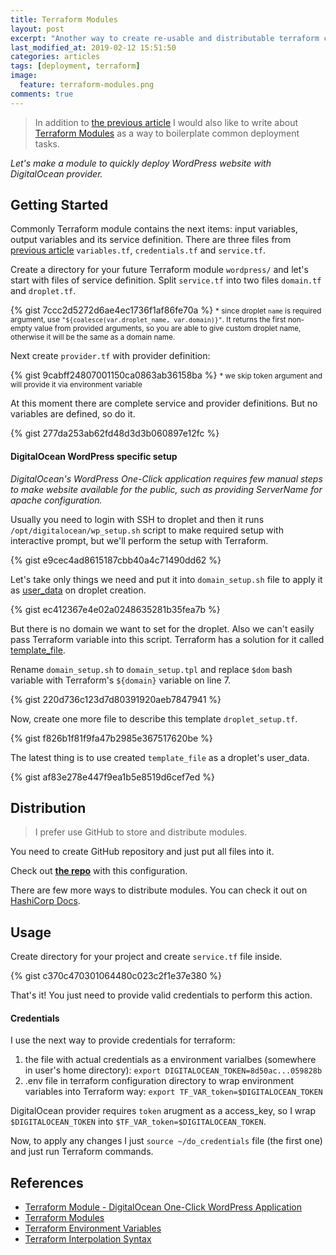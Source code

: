 ```yaml
---
title: Terraform Modules
layout: post
excerpt: "Another way to create re-usable and distributable terraform configuration."
last_modified_at: 2019-02-12 15:51:50
categories: articles
tags: [deployment, terraform]
image:
  feature: terraform-modules.png
comments: true
---
```


> In addition to [the previous article](/articles/how-to-deploy-applications-to-digitalocean-with-terraform/) I would also like to write about [Terraform&nbsp;Modules](https://www.terraform.io/docs/modules/index.html) as a way to boilerplate common deployment tasks.

*Let's make a module to quickly deploy WordPress website with DigitalOcean provider.*

## Getting Started

Commonly Terraform module contains the next items: input variables, output variables and its service definition. There are three files from [previous article](/articles/how-to-deploy-applications-to-digitalocean-with-terraform/) `variables.tf`, `credentials.tf` and `service.tf`.

Create a directory for your future Terraform module `wordpress/` and let's start with files of service definition. Split `service.tf` into two files `domain.tf` and `droplet.tf`.

{% gist 7ccc2d5272d6ae4ec1736f1af86fe70a %}
<small>* since droplet `name` is required argument, use `"${coalesce(var.droplet_name, var.domain)}"`. It&nbsp;returns the first non-empty value from provided arguments, so you are able to give custom droplet name, otherwise it will be the same as a domain name.</small>

Next create `provider.tf` with provider definition:

{% gist 9cabff24807001150ca0863ab36158ba %}
<small>* we skip token argument and will provide it via environment variable</small>

At this moment there are complete service and provider definitions. But no variables are defined, so do it.

{% gist 277da253ab62fd48d3d3b060897e12fc %}

#### DigitalOcean WordPress specific setup

*DigitalOcean's WordPress One-Click application requires few manual steps to make website available for the public, such as providing ServerName for apache configuration.*

Usually you need to login with SSH to droplet and then it runs `/opt/digitalocean/wp_setup.sh` script to make required setup with interactive prompt, but we'll perform the setup with Terraform.

{% gist e9cec4ad8615187cbb40a4c71490dd62 %}

Let's take only things we need and put it into `domain_setup.sh` file to apply it as [user_data](https://www.terraform.io/docs/providers/do/r/droplet.html#user_data) on droplet creation.

{% gist ec412367e4e02a0248635281b35fea7b %}

But there is no domain we want to set for the droplet. Also we can't easily pass Terraform variable into this script. Terraform has a solution for it called [template_file](https://www.terraform.io/docs/providers/template/d/file.html).

Rename `domain_setup.sh` to `domain_setup.tpl` and replace `$dom` bash variable with Terraform's `${domain}` variable on line 7.

{% gist 220d736c123d7d80391920aeb7847941 %}

Now, create one more file to describe this template `droplet_setup.tf`.

{% gist f826b1f81f9fa47b2985e367517620be %}

The latest thing is to use created `template_file` as a droplet's user_data.

{% gist af83e278e447f9ea1b5e8519d6cef7ed %}

## Distribution

> I prefer use GitHub to store and distribute modules.

You need to create GitHub repository and just put all files into it. 

Check out [**the repo**](https://github.com/sergeykuzmich/tfmodule-do_wordpress) with this configuration.

There are few more ways to distribute modules. You can check it out on [HashiCorp Docs](https://www.terraform.io/docs/modules/sources.html).

## Usage

Create directory for your project and create `service.tf` file inside.

{% gist c370c470301064480c023c2f1e37e380 %}

That's it! You just need to provide valid credentials to perform this action.

#### Credentials

I use the next way to provide credentials for terraform:

1. the file with actual credentials as a environment varialbes (somewhere in user's home directory):
    `export DIGITALOCEAN_TOKEN=8d50ac...059828b`
2. .env file in terraform configuration directory to wrap environment variables into Terraform way:
    `export TF_VAR_token=$DIGITALOCEAN_TOKEN`

DigitalOcean provider requires `token` arugment as a access_key, so I wrap `$DIGITALOCEAN_TOKEN` into `$TF_VAR_token=$DIGITALOCEAN_TOKEN`.

Now, to apply any changes I just `source ~/do_credentials` file (the first one) and just run Terraform commands.

## References

* [Terraform Module - DigitalOcean One-Click WordPress Application](https://github.com/sergeykuzmich/tfmodule-do_wordpress)
* [Terraform Modules](https://www.terraform.io/docs/modules/index.html)
* [Terraform Environment Variables](https://www.terraform.io/docs/configuration/environment-variables.html#tf_var_name)
* [Terraform Interpolation Syntax](https://www.terraform.io/docs/configuration/interpolation.html)
